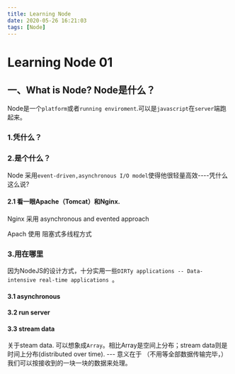 ```yaml
---
title: Learning Node
date: 2020-05-26 16:21:03
tags: [Node]
---
```


# Learning Node 01

## 一、What is Node? Node是什么？

Node是一个`platform`或者`running enviroment`.可以是`javascript`在`server`端跑起来。

<!-- more -->

### 1.凭什么？

### 2.是个什么？

 Node 采用`event-driven,asynchronous I/O model`使得他很轻量高效----凭什么这么说?

#### 2.1 看一眼Apache（Tomcat）和Nginx.

Nginx 采用 asynchronous and evented approach

Apach 使用 阻塞式多线程方式

### 3.用在哪里

因为NodeJS的设计方式，十分实用一些`DIRTy applications -- Data-intensive real-time applications `。

#### 3.1 asynchronous

#### 3.2 run server

#### 3.3 stream data

 关于steam data. 可以想象成`Array`。相比Array是空间上分布；stream data则是时间上分布(distributed over time). --- 意义在于 （不用等全部数据传输完毕，）我们可以按接收到的一块一块的数据来处理。

